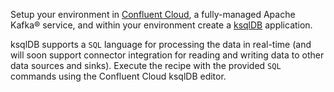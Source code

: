 Setup your environment in [Confluent Cloud](https://www.confluent.io/confluent-cloud/tryfree/?utm_source=github&utm_medium=ksqldb_recipes), a fully-managed Apache Kafka® service, and within your environment create a [ksqlDB](https://ksqldb.io/) application.

ksqlDB supports a `SQL` language for processing the data in real-time (and will soon support connector integration for reading and writing data to other data sources and sinks). Execute the recipe with the provided `SQL` commands using the Confluent Cloud ksqlDB editor. 
